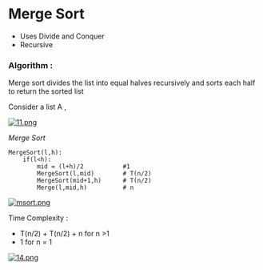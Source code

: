 # Merge Sort

- Uses Divide and Conquer 
- Recursive

### Algorithm :


Merge sort divides the list into equal halves recursively and sorts each half to return the sorted list 

Consider a list A ,

[![11.png](https://i.postimg.cc/tgcs74TD/11.png)](https://postimg.cc/v1WYNM56)

*Merge Sort*

```
MergeSort(l,h):
    if(l<h):
        mid = (l+h)/2           #1
        MergeSort(l,mid)        # T(n/2)
        MergeSort(mid+1,h)      # T(n/2)
        Merge(l,mid,h)          # n

```
[![msort.png](https://i.postimg.cc/MKtx44Lb/msort.png)](https://postimg.cc/N5yW2NB5)


Time Complexity : 

- T(n/2) + T(n/2) + n for n >1
- 1 for n = 1

[![14.png](https://i.postimg.cc/bNSCMLWW/14.png)](https://postimg.cc/tYyNndXN)